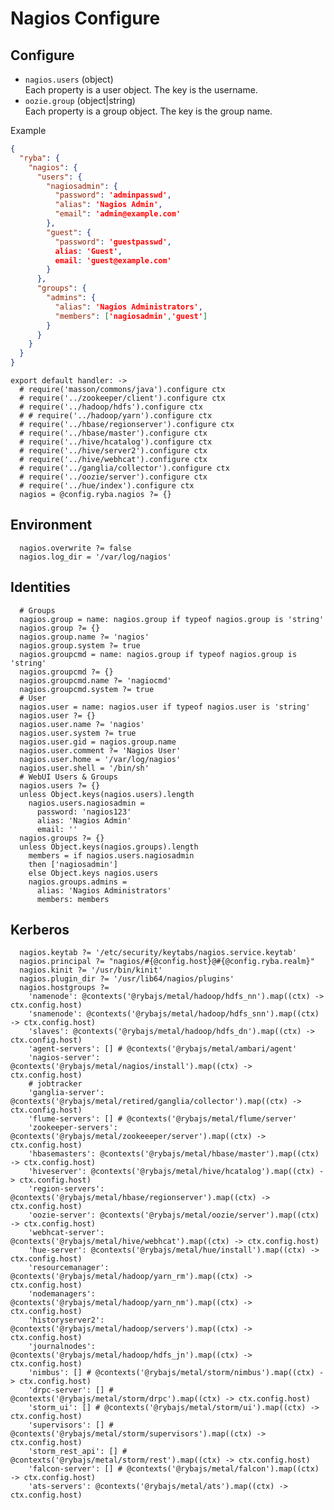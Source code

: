 
# Nagios Configure


## Configure

*   `nagios.users` (object)   
    Each property is a user object. The key is the username.   
*   `oozie.group` (object|string)   
    Each property is a group object. The key is the group name.   

Example

```json
{
  "ryba": {
    "nagios": {
      "users": {
        "nagiosadmin": {
          "password": 'adminpasswd',
          "alias": 'Nagios Admin',
          "email": 'admin@example.com'
        },
        "guest": {
          "password": 'guestpasswd',
          alias: 'Guest',
          email: 'guest@example.com'
        }
      },
      "groups": {
        "admins": {
          "alias": 'Nagios Administrators',
          "members": ['nagiosadmin','guest']
        }
      }
    }
  }
}
```

    export default handler: ->
      # require('masson/commons/java').configure ctx
      # require('../zookeeper/client').configure ctx
      # require('../hadoop/hdfs').configure ctx
      # # require('../hadoop/yarn').configure ctx
      # require('../hbase/regionserver').configure ctx
      # require('../hbase/master').configure ctx
      # require('../hive/hcatalog').configure ctx
      # require('../hive/server2').configure ctx
      # require('../hive/webhcat').configure ctx
      # require('../ganglia/collector').configure ctx
      # require('../oozie/server').configure ctx
      # require('../hue/index').configure ctx
      nagios = @config.ryba.nagios ?= {}

## Environment

      nagios.overwrite ?= false
      nagios.log_dir = '/var/log/nagios'

## Identities

      # Groups
      nagios.group = name: nagios.group if typeof nagios.group is 'string'
      nagios.group ?= {}
      nagios.group.name ?= 'nagios'
      nagios.group.system ?= true
      nagios.groupcmd = name: nagios.group if typeof nagios.group is 'string'
      nagios.groupcmd ?= {}
      nagios.groupcmd.name ?= 'nagiocmd'
      nagios.groupcmd.system ?= true     
      # User
      nagios.user = name: nagios.user if typeof nagios.user is 'string'
      nagios.user ?= {}
      nagios.user.name ?= 'nagios'
      nagios.user.system ?= true
      nagios.user.gid = nagios.group.name
      nagios.user.comment ?= 'Nagios User'
      nagios.user.home = '/var/log/nagios'
      nagios.user.shell = '/bin/sh'
      # WebUI Users & Groups
      nagios.users ?= {}
      unless Object.keys(nagios.users).length
        nagios.users.nagiosadmin =
          password: 'nagios123'
          alias: 'Nagios Admin'
          email: ''
      nagios.groups ?= {}
      unless Object.keys(nagios.groups).length
        members = if nagios.users.nagiosadmin
        then ['nagiosadmin']
        else Object.keys nagios.users
        nagios.groups.admins =
          alias: 'Nagios Administrators'
          members: members

## Kerberos

      nagios.keytab ?= '/etc/security/keytabs/nagios.service.keytab'
      nagios.principal ?= "nagios/#{@config.host}@#{@config.ryba.realm}"
      nagios.kinit ?= '/usr/bin/kinit'
      nagios.plugin_dir ?= '/usr/lib64/nagios/plugins'
      nagios.hostgroups ?=
        'namenode': @contexts('@rybajs/metal/hadoop/hdfs_nn').map((ctx) -> ctx.config.host)
        'snamenode': @contexts('@rybajs/metal/hadoop/hdfs_snn').map((ctx) -> ctx.config.host)
        'slaves': @contexts('@rybajs/metal/hadoop/hdfs_dn').map((ctx) -> ctx.config.host)
        'agent-servers': [] # @contexts('@rybajs/metal/ambari/agent'
        'nagios-server': @contexts('@rybajs/metal/nagios/install').map((ctx) -> ctx.config.host)
        # jobtracker
        'ganglia-server': @contexts('@rybajs/metal/retired/ganglia/collector').map((ctx) -> ctx.config.host)
        'flume-servers': [] # @contexts('@rybajs/metal/flume/server'
        'zookeeper-servers': @contexts('@rybajs/metal/zookeeeper/server').map((ctx) -> ctx.config.host)
        'hbasemasters': @contexts('@rybajs/metal/hbase/master').map((ctx) -> ctx.config.host)
        'hiveserver': @contexts('@rybajs/metal/hive/hcatalog').map((ctx) -> ctx.config.host)
        'region-servers': @contexts('@rybajs/metal/hbase/regionserver').map((ctx) -> ctx.config.host)
        'oozie-server': @contexts('@rybajs/metal/oozie/server').map((ctx) -> ctx.config.host)
        'webhcat-server': @contexts('@rybajs/metal/hive/webhcat').map((ctx) -> ctx.config.host)
        'hue-server': @contexts('@rybajs/metal/hue/install').map((ctx) -> ctx.config.host)
        'resourcemanager': @contexts('@rybajs/metal/hadoop/yarn_rm').map((ctx) -> ctx.config.host)
        'nodemanagers': @contexts('@rybajs/metal/hadoop/yarn_nm').map((ctx) -> ctx.config.host)
        'historyserver2': @contexts('@rybajs/metal/hadoop/servers').map((ctx) -> ctx.config.host)
        'journalnodes': @contexts('@rybajs/metal/hadoop/hdfs_jn').map((ctx) -> ctx.config.host)
        'nimbus': [] # @contexts('@rybajs/metal/storm/nimbus').map((ctx) -> ctx.config.host)
        'drpc-server': [] # @contexts('@rybajs/metal/storm/drpc').map((ctx) -> ctx.config.host)
        'storm_ui': [] # @contexts('@rybajs/metal/storm/ui').map((ctx) -> ctx.config.host)
        'supervisors': [] # @contexts('@rybajs/metal/storm/supervisors').map((ctx) -> ctx.config.host)
        'storm_rest_api': [] # @contexts('@rybajs/metal/storm/rest').map((ctx) -> ctx.config.host)
        'falcon-server': [] # @contexts('@rybajs/metal/falcon').map((ctx) -> ctx.config.host)
        'ats-servers': @contexts('@rybajs/metal/ats').map((ctx) -> ctx.config.host)

